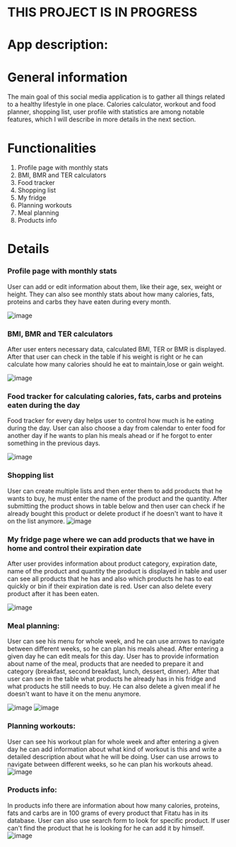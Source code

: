# THIS PROJECT IS IN PROGRESS

# App description:

# General information
The main goal of this social media application is to gather all things related to a healthy lifestyle in one place. Calories calculator, workout and food planner, shopping list, user profile with statistics are among notable features, which I will describe in more details in the next section.

# Functionalities
1.  Profile page with monthly stats
2.  BMI, BMR and TER calculators
3.  Food tracker 
4.  Shopping list 
5.  My fridge 
6.  Planning workouts
7.  Meal planning
8.  Products info

# Details
### Profile page with monthly stats

User can add or edit information about them, like their age, sex, weight or height. They can also see monthly stats about how many calories, fats, proteins and carbs they have eaten during every month.

![image](https://user-images.githubusercontent.com/63907920/140704965-343d7744-d725-4f84-8de9-4c9ef60da371.png)

### BMI, BMR and TER calculators
After user enters necessary data, calculated BMI, TER or BMR is displayed. After that user can check in the table if his weight is right or he can calculate how many calories should he eat to maintain,lose or gain weight. 

![image](https://user-images.githubusercontent.com/63907920/140704652-6aaba2b9-4ee1-435c-9cfd-a456c7b10b4f.png)

### Food tracker for calculating calories, fats, carbs and proteins eaten during the day
Food tracker for every day helps user to control how much is he eating during the day. User can also choose a day from calendar to enter food for another day if he wants to plan his meals ahead or if he forgot to enter something in the previous days.

![image](https://user-images.githubusercontent.com/63907920/140705090-3b9f5766-7132-4709-a36e-6f5a49111c12.png)

### Shopping list
User can create multiple lists and then enter them to add products that he wants to buy, he must enter the name of the product and the quantity. After submitting the product shows in table below and then user can check if he already bought this product or delete product if he doesn't want to have it on the list anymore. 
![image](https://user-images.githubusercontent.com/63907920/140705169-efeca2c9-9874-4130-b75f-95c67129fa27.png)

### My fridge page where we can add products that we have in home and control their expiration date
After user provides information about product category, expiration date, name of the product and quantity the product is displayed in table and user can see all products that he has and also which products he has to eat quickly or bin if their expiration date is red. User can also delete every product after it has been eaten.

![image](https://user-images.githubusercontent.com/63907920/141936475-504f198e-2cac-4a83-bbbb-759774c9045f.png)

### Meal planning:
User can see his menu for whole week, and he can use arrows to navigate between different weeks, so he can plan his meals ahead. After entering a given day he can edit meals for this day. User has to provide information about name of the meal, products that are needed to prepare it and category (breakfast, second breakfast, lunch, dessert, dinner). After that user can see in the table what products he already has in his fridge and what products he still needs to buy. He can also delete a given meal if he doesn't want to have it on the menu anymore.

![image](https://user-images.githubusercontent.com/63907920/141084155-ea28db95-3d95-48ca-8e73-1eada2623fe1.png)
![image](https://user-images.githubusercontent.com/63907920/141084507-0453a489-0eb4-4400-ad5d-8ffba8c7a2e6.png)

### Planning workouts:

User can see his workout plan for whole week and after entering a given day he can add information about what kind of workout is this and write a detailed description about what he will be doing. User can use arrows to navigate between different weeks, so he can plan his workouts ahead. 
![image](https://user-images.githubusercontent.com/63907920/140706227-9ddf9575-836d-4636-80ca-820a5a88db9d.png)


### Products info:
In products info there are information about how many calories, proteins, fats and carbs are in 100 grams of every product that Fitatu has in its database. User can also use search form to look for specific product. If user can't find the product that he is looking for he can add it by himself. 
![image](https://user-images.githubusercontent.com/63907920/141099194-65296254-60c9-4c8a-8bbb-d0b1ba5ce264.png)





